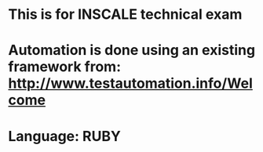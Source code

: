 # This is for INSCALE technical exam
# Automation is done using an existing framework from: http://www.testautomation.info/Welcome
# Language: RUBY
